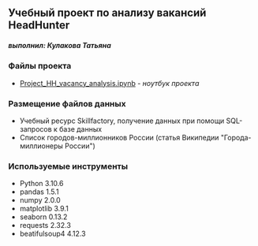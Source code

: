 ## Учебный проект по анализу вакансий HeadHunter
##### выполнил: *Кулакова Татьяна*

### Файлы проекта
+ [Project_HH_vacancy_analysis.ipynb](Project_HH_vacancy_analysis.ipynb) *- ноутбук проекта*

### Размещение файлов данных 
+ Учебный ресурс Skillfactorу, получение данных при помощи SQL-запросов к базе данных
+ Список городов-миллионников России (статья Википедии "Города-миллионеры России")

### Используемые инструменты
+ Python 3.10.6
+ pandas 1.5.1
+ numpy 2.0.0
+ matplotlib 3.9.1
+ seaborn 0.13.2
+ requests 2.32.3
+ beatifulsoup4 4.12.3